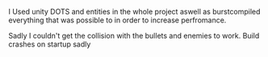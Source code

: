 I Used unity DOTS and entities in the whole project aswell as burstcompiled everything that was possible to in order to increase perfromance.

Sadly I couldn't get the collision with the bullets and enemies to work.
Build crashes on startup sadly
